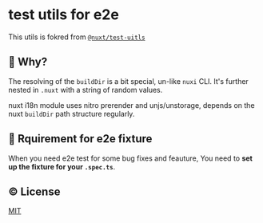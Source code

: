 # test utils for e2e

This utils is fokred from [`@nuxt/test-uitls`](https://github.com/nuxt/nuxt/tree/main/packages/test-utils)

## 🤔 Why?

The resolving of the `buildDir` is a bit special, un-like `nuxi` CLI. It's further nested in `.nuxt` with a string of random values.

nuxt i18n module uses nitro prerender and unjs/unstorage, depends on the nuxt `buildDir` path structure regularly.


## 🔨 Rquirement for e2e fixture

When you need e2e test for some bug fixes and feauture, You need to **set up the fixture for your `.spec.ts`**.


## ©️ License

[MIT](./LICENSE)
